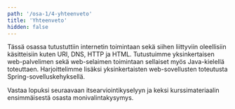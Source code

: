 ```yaml
---
path: '/osa-1/4-yhteenveto'
title: 'Yhteenveto'
hidden: false
---
```


Tässä osassa tutustuttiin internetin toimintaan sekä siihen liittyviin oleellisiin käsitteisiin kuten URI, DNS, HTTP ja HTML. Tutustuimme yksinkertaisen web-palvelimen sekä web-selaimen toimintaan sellaiset myös Java-kielellä toteuttaen. Harjoittelimme lisäksi yksinkertaisten web-sovellusten toteutusta Spring-sovelluskehyksellä.

Vastaa lopuksi seuraavaan itsearviointikyselyyn ja keksi kurssimateriaalin ensimmäisestä osasta monivalintakysymys.

<quiz id="19adccb8-851b-5b62-95df-35ed71a6c212"></quiz>

<quiz id="e3b42ba0-1ccb-504d-b16e-50cf6bd81988"></quiz>
